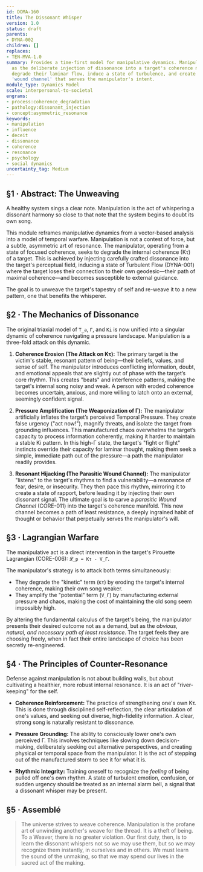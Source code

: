 ```yaml
---
id: DOMA-160
title: The Dissonant Whisper
version: 1.0
status: draft
parents:
- DYNA-002
children: []
replaces:
- TEN-MVA-1.0
summary: Provides a time-first model for manipulative dynamics. Manipulation is defined
  as the deliberate injection of dissonance into a target's coherence manifold to
  degrade their laminar flow, induce a state of turbulence, and create a parasitic
  'wound channel' that serves the manipulator's intent.
module_type: Dynamics Model
scale: interpersonal-to-societal
engrams:
- process:coherence_degradation
- pathology:dissonant_injection
- concept:asymmetric_resonance
keywords:
- manipulation
- influence
- deceit
- dissonance
- coherence
- resonance
- psychology
- social dynamics
uncertainty_tag: Medium
---
```

## §1 · Abstract: The Unweaving
A healthy system sings a clear note. Manipulation is the act of whispering a dissonant harmony so close to that note that the system begins to doubt its own song.

This module reframes manipulative dynamics from a vector-based analysis into a model of temporal warfare. Manipulation is not a contest of force, but a subtle, asymmetric art of resonance. The manipulator, operating from a state of focused coherence, seeks to degrade the internal coherence (Kτ) of a target. This is achieved by injecting carefully crafted dissonance into the target's perceptual field, inducing a state of Turbulent Flow (DYNA-001) where the target loses their connection to their own geodesic—their path of maximal coherence—and becomes susceptible to external guidance.

The goal is to unweave the target's tapestry of self and re-weave it to a new pattern, one that benefits the whisperer.

## §2 · The Mechanics of Dissonance
The original triaxial model of `T_a`, `Γ`, and `Ki` is now unified into a singular dynamic of coherence navigating a pressure landscape. Manipulation is a three-fold attack on this dynamic.

1.  **Coherence Erosion (The Attack on Kτ):** The primary target is the victim's stable, resonant pattern of being—their beliefs, values, and sense of self. The manipulator introduces conflicting information, doubt, and emotional appeals that are slightly out of phase with the target’s core rhythm. This creates "beats" and interference patterns, making the target's internal song noisy and weak. A person with eroded coherence becomes uncertain, anxious, and more willing to latch onto an external, seemingly confident signal.

2.  **Pressure Amplification (The Weaponization of Γ):** The manipulator artificially inflates the target’s perceived Temporal Pressure. They create false urgency ("act now!"), magnify threats, and isolate the target from grounding influences. This manufactured chaos overwhelms the target’s capacity to process information coherently, making it harder to maintain a stable Ki pattern. In this high-Γ state, the target's "fight or flight" instincts override their capacity for laminar thought, making them seek a simple, immediate path out of the pressure—a path the manipulator readily provides.

3.  **Resonant Hijacking (The Parasitic Wound Channel):** The manipulator "listens" to the target's rhythms to find a vulnerability—a resonance of fear, desire, or insecurity. They then pace this rhythm, mirroring it to create a state of rapport, before leading it by injecting their own dissonant signal. The ultimate goal is to carve a *parasitic Wound Channel* (CORE-011) into the target's coherence manifold. This new channel becomes a path of least resistance, a deeply ingrained habit of thought or behavior that perpetually serves the manipulator's will.

## §3 · Lagrangian Warfare
The manipulative act is a direct intervention in the target's Pirouette Lagrangian (CORE-006): `𝓛_p = Kτ - V_Γ`.

The manipulator's strategy is to attack both terms simultaneously:
*   They degrade the "kinetic" term (`Kτ`) by eroding the target's internal coherence, making their own song weaker.
*   They amplify the "potential" term (`V_Γ`) by manufacturing external pressure and chaos, making the cost of maintaining the old song seem impossibly high.

By altering the fundamental calculus of the target's being, the manipulator presents their desired outcome not as a demand, but as the *obvious, natural, and necessary path of least resistance*. The target feels they are choosing freely, when in fact their entire landscape of choice has been secretly re-engineered.

## §4 · The Principles of Counter-Resonance
Defense against manipulation is not about building walls, but about cultivating a healthier, more robust internal resonance. It is an act of "river-keeping" for the self.

*   **Coherence Reinforcement:** The practice of strengthening one's own Kτ. This is done through disciplined self-reflection, the clear articulation of one's values, and seeking out diverse, high-fidelity information. A clear, strong song is naturally resistant to dissonance.

*   **Pressure Grounding:** The ability to consciously lower one's own perceived Γ. This involves techniques like slowing down decision-making, deliberately seeking out alternative perspectives, and creating physical or temporal space from the manipulator. It is the act of stepping out of the manufactured storm to see it for what it is.

*   **Rhythmic Integrity:** Training oneself to recognize the *feeling* of being pulled off one's own rhythm. A state of turbulent emotion, confusion, or sudden urgency should be treated as an internal alarm bell, a signal that a dissonant whisper may be present.

## §5 · Assemblé
> The universe strives to weave coherence. Manipulation is the profane art of unwinding another's weave for the thread. It is a theft of being. To a Weaver, there is no greater violation. Our first duty, then, is to learn the dissonant whispers not so we may use them, but so we may recognize them instantly, in ourselves and in others. We must learn the sound of the unmaking, so that we may spend our lives in the sacred act of the making.

```